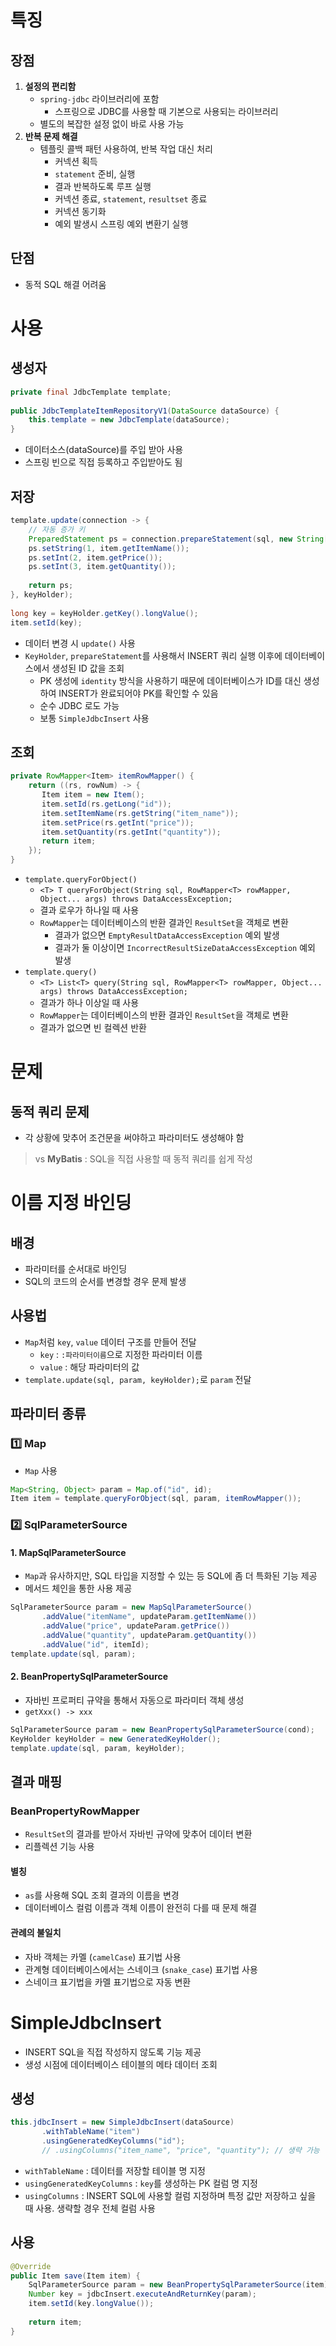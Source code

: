 # 특징
## 장점
1. **설정의 편리함**
	- `spring-jdbc` 라이브러리에 포함
		- 스프링으로 JDBC를 사용할 때 기본으로 사용되는 라이브러리
	- 별도의 복잡한 설정 없이 바로 사용 가능
2. **반복 문제 해결**
	- 템플릿 콜백 패턴 사용하여, 반복 작업 대신 처리
		- 커넥션 획득
		- `statement` 준비, 실행
		- 결과 반복하도록 루프 실행
		- 커넥션 종료, `statement`, `resultset` 종료
		- 커넥션 동기화
		- 예외 발생시 스프링 예외 변환기 실행
## 단점
- 동적 SQL 해결 어려움
# 사용
## 생성자
```java
private final JdbcTemplate template;  
  
public JdbcTemplateItemRepositoryV1(DataSource dataSource) {  
    this.template = new JdbcTemplate(dataSource);  
}
```
- 데이터소스(dataSource)를 주입 받아 사용
- 스프링 빈으로 직접 등록하고 주입받아도 됨
## 저장
```java
template.update(connection -> {  
    // 자동 증가 키  
    PreparedStatement ps = connection.prepareStatement(sql, new String[] {"id"});  
    ps.setString(1, item.getItemName());  
    ps.setInt(2, item.getPrice());  
    ps.setInt(3, item.getQuantity());  
  
    return ps;  
}, keyHolder);  
  
long key = keyHolder.getKey().longValue();  
item.setId(key);
```
- 데이터 변경 시 `update()` 사용
- `KeyHolder`, `prepareStatement`를 사용해서 INSERT 쿼리 실행 이후에 데이터베이스에서 생성된 ID 값을 조회
	- PK 생성에 `identity` 방식을 사용하기 때문에 데이터베이스가 ID를 대신 생성하여 INSERT가 완료되어야 PK를 확인할 수 있음
	- 순수 JDBC 로도 가능
	- 보통 `SimpleJdbcInsert` 사용
## 조회
```java
private RowMapper<Item> itemRowMapper() {  
    return ((rs, rowNum) -> {  
       Item item = new Item();  
       item.setId(rs.getLong("id"));  
       item.setItemName(rs.getString("item_name"));  
       item.setPrice(rs.getInt("price"));  
       item.setQuantity(rs.getInt("quantity"));  
       return item;  
    });  
}
```
- `template.queryForObject()`
	- `<T> T queryForObject(String sql, RowMapper<T> rowMapper, Object... args) throws DataAccessException;`
	- 결과 로우가 하나일 때 사용
	- `RowMapper`는 데이터베이스의 반환 결과인 `ResultSet`을 객체로 변환
		- 결과가 없으면 `EmptyResultDataAccessException` 예외 발생
		- 결과가 둘 이상이면 `IncorrectResultSizeDataAccessException` 예외 발생
- `template.query()`
	- `<T> List<T> query(String sql, RowMapper<T> rowMapper, Object... args) throws DataAccessException;`
	- 결과가 하나 이상일 때 사용
	- `RowMapper`는 데이터베이스의 반환 결과인 `ResultSet`을 객체로 변환
	- 결과가 없으면 빈 컬렉션 반환
# 문제
## 동적 쿼리 문제
- 각 상황에 맞추어 조건문을 써야하고 파라미터도 생성해야 함

> vs **MyBatis** : SQL을 직접 사용할 때 동적 쿼리를 쉽게 작성
# 이름 지정 바인딩
## 배경 
- 파라미터를 순서대로 바인딩
- SQL의 코드의 순서를 변경할 경우 문제 발생
## 사용법
- `Map`처럼 `key`, `value` 데이터 구조를 만들어 전달
	- `key` : `:파라미터이름`으로 지정한 파라미터 이름
	- `value` : 해당 파라미터의 값
- `template.update(sql, param, keyHolder);`로 `param` 전달
## 파라미터 종류
### 1️⃣ Map
- `Map` 사용
```java
Map<String, Object> param = Map.of("id", id);
Item item = template.queryForObject(sql, param, itemRowMapper());
```
### 2️⃣ SqlParameterSource
#### 1. MapSqlParameterSource
- `Map`과 유사하지만, SQL 타입을 지정할 수 있는 등 SQL에 좀 더 특화된 기능 제공
- 메서드 체인을 통한 사용 제공
```java
SqlParameterSource param = new MapSqlParameterSource()  
       .addValue("itemName", updateParam.getItemName())  
       .addValue("price", updateParam.getPrice())  
       .addValue("quantity", updateParam.getQuantity())  
       .addValue("id", itemId);
template.update(sql, param);
```
#### 2. BeanPropertySqlParameterSource
- 자바빈 프로퍼티 규약을 통해서 자동으로 파라미터 객체 생성
- `getXxx() -> xxx`
```java
SqlParameterSource param = new BeanPropertySqlParameterSource(cond);
KeyHolder keyHolder = new GeneratedKeyHolder();
template.update(sql, param, keyHolder);
```
## 결과 매핑
### BeanPropertyRowMapper
- `ResultSet`의 결과를 받아서 자바빈 규약에 맞추어 데이터 변환
- 리플렉션 기능 사용
#### 별칭
- `as`를 사용해 SQL 조회 결과의 이름을 변경
- 데이터베이스 컬럼 이름과 객체 이름이 완전히 다를 때 문제 해결
#### 관례의 불일치
- 자바 객체는 카멜 (`camelCase`) 표기법 사용
- 관계형 데이터베이스에서는 스네이크 (`snake_case`) 표기법 사용
- 스네이크 표기법을 카멜 표기법으로 자동 변환
# SimpleJdbcInsert
- INSERT SQL을 직접 작성하지 않도록 기능 제공
- 생성 시점에 데이터베이스 테이블의 메타 데이터 조회
## 생성
```java
this.jdbcInsert = new SimpleJdbcInsert(dataSource)  
       .withTableName("item")  
       .usingGeneratedKeyColumns("id");  
       // .usingColumns("item_name", "price", "quantity"); // 생략 가능
```
- `withTableName` : 데이터를 저장할 테이블 명 지정
- `usingGeneratedKeyColumns` : `key`를 생성하는 PK 컬럼 명 지정
- `usingColumns` : INSERT SQL에 사용할 컬럼 지정하며 특정 값만 저장하고 싶을 때 사용. 생략할 경우 전체 컬럼 사용
## 사용
```java
@Override  
public Item save(Item item) {  
    SqlParameterSource param = new BeanPropertySqlParameterSource(item);  
    Number key = jdbcInsert.executeAndReturnKey(param);  
    item.setId(key.longValue());  
  
    return item;  
}
```